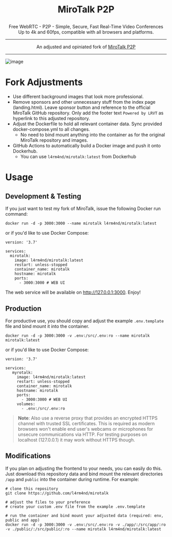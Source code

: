 # <p align="center">MiroTalk P2P</p>

<p align="center">Free WebRTC - P2P - Simple, Secure, Fast Real-Time Video Conferences Up to 4k and 60fps, compatible with all browsers and platforms.</p>

<hr />

<p align="center">
    An adjusted and opiniated fork of <a href="https://github.com/miroslavpejic85/mirotalk">MiroTalk P2P</a>
</p>

<hr />

![image](https://user-images.githubusercontent.com/21357789/223714583-15c27bbd-f312-4a21-bcad-8cbf24b3db5a.png)

# Fork Adjustments

- Use different background images that look more professional.
- Remove sponsors and other unnecessary stuff from the index page (landing.html). Leave sponsor button and reference to the official MiroTalk GitHub repository. Only add the footer text `Powered by LRVT` as hyperlink to this adjusted repository.
- Adjust the Dockerfile to hold all relevant container data. Sync provided docker-compose.yml to all changes.
  - No need to bind mount anything into the container as for the original MiroTalk repository and images.
- GitHub Actions to automatically build a Docker image and push it onto Dockerhub.
  - You can use `l4rm4nd/mirotalk:latest` from Dockerhub

# Usage

## Development & Testing

If you just want to test my fork of MiroTalk, issue the following Docker run command:

````
docker run -d -p 3000:3000 --name mirotalk l4rm4nd/mirotalk:latest
````

or if you'd like to use Docker Compose:

````
version: '3.7'

services:
  mirotalk:
    image: l4rm4nd/mirotalk:latest
    restart: unless-stopped
    container_name: mirotalk
    hostname: mirotalk
    ports:
      - 3000:3000 # WEB UI
````

The web service will be available on http://127.0.0.1:3000. Enjoy!

## Production

For productive use, you should copy and adjust the example `.env.template` file and bind mount it into the container.

````
docker run -d -p 3000:3000 -v .env:/src/.env:ro --name mirotalk mirotalk:latest
````

or if you'd like to use Docker Compose:

````
version: '3.7'

services:
   myrotalk:
     image: l4rm4nd/mirotalk:latest
     restart: unless-stopped
     container_name: mirotalk
     hostname: mirotalk
     ports:
       - 3000:3000 # WEB UI
     volumes:
       - .env:/src/.env:ro
````

> **Note**:
> Also use a reverse proxy that provides an encrypted HTTPS channel with trusted SSL certificates. This is required as modern browsers won't enable end user's webcams or microphones for unsecure communications via HTTP. For testing purposes on localhost (127.0.0.1) it may work without HTTPS though.

## Modifications

If you plan on adjusting the frontend to your needs, you can easily do this. Just download this repository data and bind mount the relevant directories `/app` and `public` into the container during runtime. For example:

````
# clone this repository
git clone https://github.com/l4rm4nd/mirotalk

# adjust the files to your preference
# create your custom .env file from the example .env.template

# run the container and bind mount your adjusted data (required: env, public and app)
docker run -d -p 3000:3000 -v .env:/src/.env:ro -v ./app/:/src/app/:ro -v ./public/:/src/public/:ro --name mirotalk l4rm4nd/mirotalk:latest
````
